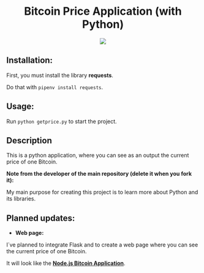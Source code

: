 <h1 align="center">Bitcoin Price Application (with Python)</h1>

<p align="center">
    <a href="https://discord.gg/ccpgH3b"><img src="https://img.shields.io/badge/Discord-Join%20Server-7289DA.svg" /></a>
</p>

## Installation:
First, you must install the library **requests**.

Do that with ``pipenv install requests``.

## Usage:
Run ``python getprice.py`` to start the project.

## Description

This is a python application, where you can see as an output the current price of one Bitcoin.

**Note from the developer of the main repository (delete it when you fork it):**

My main purpose for creating this project is to learn more about Python and its libraries.

## Planned updates:

- **Web page:** 

I´ve planned to integrate Flask and to create a web page where you can see the current price of one Bitcoin.

It will look like the **[Node.js Bitcoin Application](https://github.com/julianYaman/bitcoinPriceApp_python)**.
